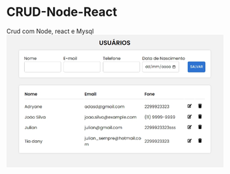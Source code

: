 # CRUD-Node-React
Crud com Node, react e Mysql
<img src="https://raw.githubusercontent.com/juliansempre/CRUD-Node-React/main/crudReactNode.jpg"></img>
